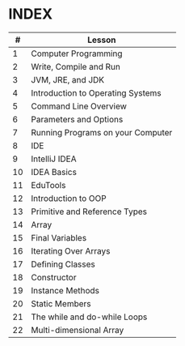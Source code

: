# INDEX

| #   | Lesson                            |
| --- | --------------------------------- |
| 1   | Computer Programming              |
| 2    | Write, Compile and Run                                   |
| 3   | JVM, JRE, and JDK                 |
| 4   | Introduction to Operating Systems |
| 5   | Command Line Overview             |
| 6   | Parameters and Options            |
| 7   | Running Programs on your Computer |
| 8   | IDE                               |
| 9   | IntelliJ IDEA                     |
| 10   | IDEA Basics                       |
| 11  | EduTools                          |
| 12  | Introduction to OOP               |
| 13  | Primitive and Reference Types     |
| 14  | Array                             |
| 15  | Final Variables                   |
| 16  | Iterating Over Arrays             |
| 17  | Defining Classes                  |
| 18  | Constructor                       |
| 19  | Instance Methods                  |
| 20  | Static Members                    |
| 21  | The while and do-while Loops      |
| 22  | Multi-dimensional Array           |
